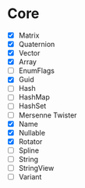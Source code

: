 # Core
- [x] Matrix
- [x] Quaternion
- [x] Vector
- [x] Array
- [ ] EnumFlags
- [x] Guid
- [ ] Hash
- [ ] HashMap
- [ ] HashSet
- [ ] Mersenne Twister 
- [x] Name
- [x] Nullable
- [x] Rotator
- [ ] Spline
- [ ] String
- [ ] StringView
- [ ] Variant
